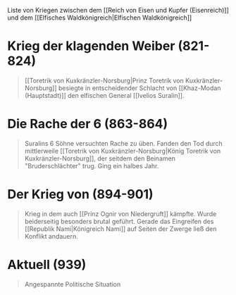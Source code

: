 Liste von Kriegen zwischen dem [[Reich von Eisen und Kupfer (Eisenreich)]] und dem [[Elfisches Waldkönigreich|Elfischen Waldkönigreich]]

# Krieg der klagenden Weiber (821-824)
>[[Toretrik von Kuxkränzler-Norsburg|Prinz Toretrik von Kuxkränzler-Norsburg]] besiegte in entscheidender Schlacht von [[Khaz-Modan (Hauptstadt)]] den elfischen General [[Ivelios Suralin]]. 

# Die Rache der 6 (863-864)
> Suralins 6 Söhne versuchten Rache zu üben. Fanden den Tod durch mittlerweile [[Toretrik von Kuxkränzler-Norsburg|König Toretrik von Kuxkränzler-Norsburg]], der seitdem den Beinamen "Bruderschlächter" trug. Ging ein halbes Jahr.

# Der Krieg von (894-901) 
> Krieg in dem auch [[Prinz Ognir von Niedergruft]] kämpfte. Wurde beiderseitig besonders brutal geführt. Gerade das Eingreifen des [[Republik Nami|Königreich Nami]] auf Seiten der Zwerge ließ den Konflikt andauern. 

# Aktuell (939)
> Angespannte Politische Situation